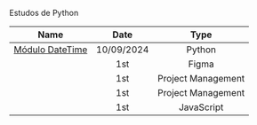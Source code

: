 Estudos de Python

| Name    | Date          | Type     | 
| --------|:-------------:| :-----:  | 
| [Módulo DateTime](https://github.com/luanvfm/Code-Notebook/blob/main/Banco%20de%20Dados.md) | 10/09/2024 | Python      |
|   | 1st     | Figma      |
|     | 1st     | Project Management |
|     | 1st     | Project Management |
|       | 1st     | JavaScript |
